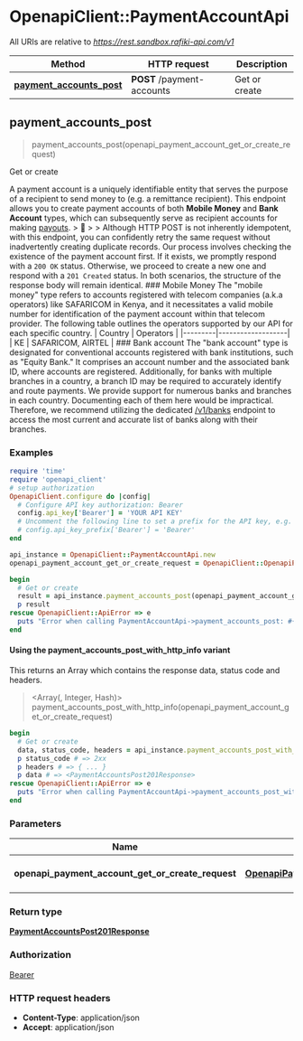 # OpenapiClient::PaymentAccountApi

All URIs are relative to *https://rest.sandbox.rafiki-api.com/v1*

| Method | HTTP request | Description |
| ------ | ------------ | ----------- |
| [**payment_accounts_post**](PaymentAccountApi.md#payment_accounts_post) | **POST** /payment-accounts | Get or create |


## payment_accounts_post

> <PaymentAccountsPost201Response> payment_accounts_post(openapi_payment_account_get_or_create_request)

Get or create

A payment account is a uniquely identifiable entity that serves the purpose of a recipient to send money to (e.g. a remittance recipient).  This endpoint allows you to create payment accounts of both **Mobile Money** and **Bank Account** types, which can subsequently serve as recipient accounts for making [payouts](post_payouts).  > 💁 > > Although HTTP POST is not inherently idempotent, with this endpoint, you can confidently retry the same request without inadvertently creating duplicate records. Our process involves checking the existence of the payment account first. If it exists, we promptly respond with a `200 OK` status. Otherwise, we proceed to create a new one and respond with a `201 Created` status. In both scenarios, the structure of the response body will remain identical.  ### Mobile Money  The \"mobile money\" type refers to accounts registered with telecom companies (a.k.a operators) like SAFARICOM in Kenya, and it necessitates a valid mobile number for identification of the payment account within that telecom provider.  The following table outlines the operators supported by our API for each specific country.  | Country | Operators         | |---------|-------------------| | KE      | SAFARICOM, AIRTEL |  ### Bank account  The \"bank account\" type is designated for conventional accounts registered with bank institutions, such as \"Equity Bank.\" It comprises an account number and the associated bank ID, where accounts are registered. Additionally, for banks with multiple branches in a country, a branch ID may be required to accurately identify and route payments.  We provide support for numerous banks and branches in each country. Documenting each of them here would be impractical. Therefore, we recommend utilizing the dedicated [/v1/banks](get_banks) endpoint to access the most current and accurate list of banks along with their branches. 

### Examples

```ruby
require 'time'
require 'openapi_client'
# setup authorization
OpenapiClient.configure do |config|
  # Configure API key authorization: Bearer
  config.api_key['Bearer'] = 'YOUR API KEY'
  # Uncomment the following line to set a prefix for the API key, e.g. 'Bearer' (defaults to nil)
  # config.api_key_prefix['Bearer'] = 'Bearer'
end

api_instance = OpenapiClient::PaymentAccountApi.new
openapi_payment_account_get_or_create_request = OpenapiClient::OpenapiPaymentAccountGetOrCreateRequest.new # OpenapiPaymentAccountGetOrCreateRequest | The payment account

begin
  # Get or create
  result = api_instance.payment_accounts_post(openapi_payment_account_get_or_create_request)
  p result
rescue OpenapiClient::ApiError => e
  puts "Error when calling PaymentAccountApi->payment_accounts_post: #{e}"
end
```

#### Using the payment_accounts_post_with_http_info variant

This returns an Array which contains the response data, status code and headers.

> <Array(<PaymentAccountsPost201Response>, Integer, Hash)> payment_accounts_post_with_http_info(openapi_payment_account_get_or_create_request)

```ruby
begin
  # Get or create
  data, status_code, headers = api_instance.payment_accounts_post_with_http_info(openapi_payment_account_get_or_create_request)
  p status_code # => 2xx
  p headers # => { ... }
  p data # => <PaymentAccountsPost201Response>
rescue OpenapiClient::ApiError => e
  puts "Error when calling PaymentAccountApi->payment_accounts_post_with_http_info: #{e}"
end
```

### Parameters

| Name | Type | Description | Notes |
| ---- | ---- | ----------- | ----- |
| **openapi_payment_account_get_or_create_request** | [**OpenapiPaymentAccountGetOrCreateRequest**](OpenapiPaymentAccountGetOrCreateRequest.md) | The payment account |  |

### Return type

[**PaymentAccountsPost201Response**](PaymentAccountsPost201Response.md)

### Authorization

[Bearer](../README.md#Bearer)

### HTTP request headers

- **Content-Type**: application/json
- **Accept**: application/json

